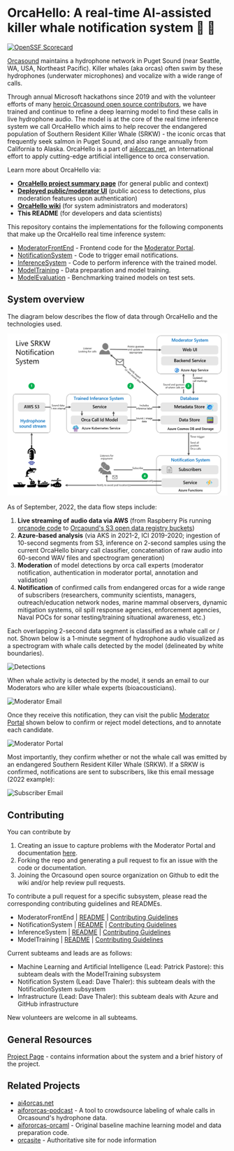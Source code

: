# OrcaHello: A real-time AI-assisted killer whale notification system 🎱 🐋
[![OpenSSF Scorecard](https://api.scorecard.dev/projects/github.com/orcasound/aifororcas-livesystem/badge)](https://scorecard.dev/viewer/?uri=github.com/orcasound/aifororcas-livesystem)

[Orcasound](https://www.orcasound.net/) maintains a hydrophone network in Puget Sound (near Seattle, WA, USA, Northeast Pacific). Killer whales (aka orcas) often swim by these hydrophones (underwater microphones) and vocalize with a wide range of calls.

Through annual Microsoft hackathons since 2019 and with the volunteer efforts of many [heroic Orcasound open source contributors](https://www.orcasound.net/hacker-hall-of-fame/), we have trained and continue to refine a deep learning model to find these calls in live hydrophone audio. The model is at the core of the real time inference system we call OrcaHello which aims to help recover the endangered population of Southern Resident Killer Whale (SRKW) - the iconic orcas that frequently seek salmon in Puget Sound, and also range annually from California to Alaska. OrcaHello is a part of [ai4orcas.net](https://ai4orcas.net), an International effort to apply cutting-edge artificial intelligence to orca conservation.

Learn more about OrcaHello via:

- **[OrcaHello project summary page](https://ai4orcas.net/portfolio/orcahello/)** (for general public and context)
- **[Deployed public/moderator UI](https://aifororcas.azurewebsites.net/)** (public access to detections, plus moderation features upon authentication)
- **[OrcaHello wiki](https://github.com/orcasound/aifororcas-livesystem/wiki)** (for system administrators and moderators)
- **This README** (for developers and data scientists) 

This repository contains the implementations for the following components that make up the OrcaHello real time inference system:
- [ModeratorFrontEnd](ModeratorFrontEnd) - Frontend code for the [Moderator Portal](https://aifororcas.azurewebsites.net/).
- [NotificationSystem](NotificationSystem) - Code to trigger email notifications.
- [InferenceSystem](InferenceSystem) - Code to perform inference with the trained model.
- [ModelTraining](ModelTraining) - Data preparation and model training.
- [ModelEvaluation](ModelEvaluation) - Benchmarking trained models on test sets.

## System overview
The diagram below describes the flow of data through OrcaHello and the technologies used. 

![System Overview](Docs/Images/SystemOverview.png)

As of September, 2022, the data flow steps include:
1. **Live streaming of audio data via AWS** (from Raspberry Pis running [orcanode code](https://github.com/orcasound/orcanode) to [Orcaound's S3 open data registry buckets](https://registry.opendata.aws/orcasound/))
2. **Azure-based analysis** (via AKS in 2021-2, ICI 2019-2020; ingestion of 10-second segments from S3, inference on 2-second samples using the current OrcaHello binary call classifier, concatenation of raw audio into 60-second WAV files and spectrogram generation) 
3. **Moderation** of model detections by orca call experts (moderator notification, authentication in moderator portal, annotation and validation)
4. **Notification** of confirmed calls from endangered orcas for a wide range of subscribers (researchers, community scientists, managers, outreach/education network nodes, marine mammal observers, dynamic mitigation systems, oil spill response agencies, enforcement agencies, Naval POCs for sonar testing/training situational awareness, etc.)

Each overlapping 2-second data segment is classified as a whale call or / not. Shown below is a 1-minute segment of hydrophone audio visualized as a spectrogram with whale calls detected by the model (delineated by white boundaries).

![Detections](Docs/Images/Detections.png)

When whale activity is detected by the model, it sends an email to our Moderators who are killer whale experts (bioacousticians). 

![Moderator Email](Docs/Images/ModeratorEmail.png)

Once they receive this notification, they can visit the public [Moderator Portal](https://aifororcas.azurewebsites.net/) shown below to confirm or reject model detections, and to annotate each candidate.

![Moderator Portal](Docs/Images/ModeratorPortal.png)

Most importantly, they confirm whether or not the whale call was emitted by an endangered Southern Resident Killer Whale (SRKW). If a SRKW is confirmed, notifications are sent to subscribers, like this email message (2022 example):

![Subscriber Email](Docs/Images/SubscriberEmail.png)

## Contributing
You can contribute by
1. Creating an issue to capture problems with the Moderator Portal and documentation [here](https://github.com/orcasound/aifororcas-livesystem/issues).
2. Forking the repo and generating a pull request to fix an issue with the code or documentation.
3. Joining the Orcasound open source organization on Github to edit the wiki and/or help review pull requests.

To contribute a pull request for a specific subsystem, please read the corresponding contributing guidelines and READMEs. 

- ModeratorFrontEnd | [README](ModeratorFrontEnd/README.md)  | [Contributing Guidelines](ModeratorFrontEnd/CONTRIBUTING.md)
- NotificationSystem | [README](NotificationSystem/README.md) | [Contributing Guidelines](NotificationSystem/CONTRIBUTING.md)
- InferenceSystem | [README](InferenceSystem/README.md) | [Contributing Guidelines](InferenceSystem/CONTRIBUTING.md)
- ModelTraining | [README](ModelTraining/README.md) | [Contributing Guidelines](ModelTraining/CONTRIBUTING.md)

Current subteams and leads are as follows:
- Machine Learning and Artificial Intelligence (Lead: Patrick Pastore): this subteam deals with the ModelTraining subsystem
- Notification System (Lead: Dave Thaler): this subteam deals with the NotificationSystem subsystem
- Infrastructure (Lead: Dave Thaler): this subteam deals with Azure and GitHub infrastructure

New volunteers are welcome in all subteams.

## General Resources
[Project Page](https://ai4orcas.net/portfolio/orcahello-live-inference-system/) - contains information about the system and a brief history of the project.

## Related Projects
- [ai4orcas.net](https://ai4orcas.net)
- [aifororcas-podcast](https://github.com/orcasound/aifororcas-podcast) - A tool to crowdsource labeling of whale calls in Orcasound's hydrophone data.
- [aifororcas-orcaml](https://github.com/orcasound/aifororcas-orcaml) - Original baseline machine learning model and data preparation code.
- [orcasite](https://github.com/orcasound/orcasite) - Authoritative site for node information
